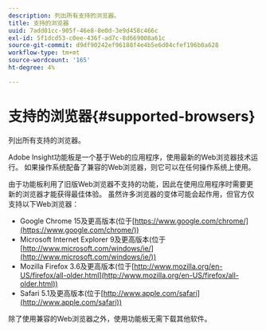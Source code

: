 ```yaml
---
description: 列出所有支持的浏览器。
title: 支持的浏览器
uuid: 7add01cc-905f-46e8-8e0d-3e9d458c466c
exl-id: 5f1dcd53-c0ee-436f-ad7c-8d669008a61c
source-git-commit: d9df90242ef96188f4e4b5e6d04cfef196b0a628
workflow-type: tm+mt
source-wordcount: '165'
ht-degree: 4%

---
```


# 支持的浏览器{#supported-browsers}

列出所有支持的浏览器。

Adobe Insight功能板是一个基于Web的应用程序，使用最新的Web浏览器技术运行。 如果操作系统配备了兼容的Web浏览器，则它可以在任何操作系统上使用。

由于功能板利用了旧版Web浏览器不支持的功能，因此在使用应用程序时需要更新的浏览器才能获得最佳体验。 虽然许多浏览器的变体可能会起作用，但官方仅支持以下Web浏览器：

* Google Chrome 15及更高版本(位于[https://www.google.com/chrome/](https://www.google.com/chrome/))
* Microsoft Internet Explorer 9及更高版本(位于[http://www.microsoft.com/windows/ie/](http://www.microsoft.com/windows/ie/))
* Mozilla Firefox 3.6及更高版本(位于[http://www.mozilla.org/en-US/firefox/all-older.html](http://www.mozilla.org/en-US/firefox/all-older.html))
* Safari 5.1及更高版本(位于[http://www.apple.com/safari](http://www.apple.com/safari))

除了使用兼容的Web浏览器之外，使用功能板无需下载其他软件。
